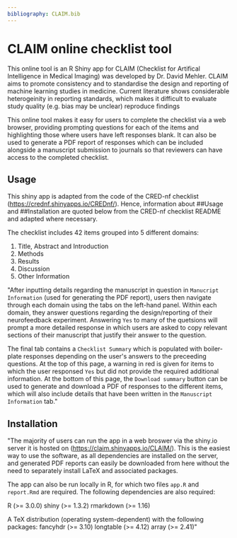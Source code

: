 ```yaml
---
bibliography: CLAIM.bib
---
```


# CLAIM online checklist tool


This online tool is an R Shiny app for CLAIM (Checklist for Artifical Intelligence in Medical Imaging) was developed by Dr. David Mehler. CLAIM aims to promote consistency and to standardise the design and reporting of machine learning studies in medicine. Current literature shows considerable heterogeinity in reporting standards, which makes it difficult to evaluate study quality (e.g. bias may be unclear) reproduce findings

This online tool makes it easy for users to complete the checklist via a web browser, providing prompting questions for each of the items and highlighting those where users have left responses blank. It can also be used to generate a PDF report of responses which can be included alongside a manuscript submission to journals so that reviewers can have access to the completed checklist.


## Usage
This shiny app is adapted from the code of the CRED-nf checklist (https://crednf.shinyapps.io/CREDnf/). Hence, information about ##Usage and ##Installation are quoted below from the CRED-nf checklist README and adapted where necessary.  

The checklist includes 42 items grouped into 5 different domains:

1. Title, Abstract and Introduction
2. Methods
3. Results
4. Discussion
5. Other Information


"After inputting details regarding the manuscript in question in `Manucript Information` (used for generating the PDF report), users then navigate through each domain using the tabs on the left-hand panel. Within each domain, they answer questions regarding the design/reporting of their neurofeedback experiment. Answering `Yes` to many of the quetsions will prompt a more detailed response in which users are asked to copy relevant sections of their manuscript that justify their answer to the question.

The final tab contains a `Checklist Summary` which is populated with boiler-plate responses depending on the user's answers to the preceeding questions. At the top of this page, a warning in red is given for items to which the user responsed `Yes` but did not provide the required additional information. At the bottom of this page, the `Download summary` button can be used to generate and download a PDF of responses to the different items, which will also include details that have been written in the `Manuscript Information` tab."


## Installation

"The majority of users can run the app in a web broswer via the shiny.io server it is hosted on (https://claim.shinyapps.io/CLAIM/). This is the easiest way to use the software, as all dependencies are installed on the server, and generated PDF reports can easily be downloaded from here without the need to separately install LaTeX and associated packages.

The app can also be run locally in R, for which two files `app.R` and `report.Rmd` are required. The following dependencies are also required:

R (>= 3.0.0)
shiny (>= 1.3.2)
rmarkdown (>= 1.16)

A TeX distribution (operating system-dependent) with the following packages:
fancyhdr (>= 3.10)
longtable (>= 4.12)
array (>= 2.41)"
